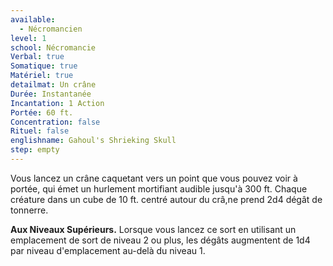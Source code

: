 ```yaml
---
available:
  - Nécromancien
level: 1
school: Nécromancie
Verbal: true
Somatique: true
Matériel: true
detailmat: Un crâne
Durée: Instantanée
Incantation: 1 Action
Portée: 60 ft.
Concentration: false
Rituel: false
englishname: Gahoul's Shrieking Skull
step: empty
---
```

Vous lancez un crâne caquetant vers un point que vous pouvez voir à portée, qui émet un hurlement mortifiant audible jusqu'à 300 ft. Chaque créature dans un cube de 10 ft. centré autour du crâ,ne prend 2d4 dégât de tonnerre.

__Aux Niveaux Supérieurs.__ Lorsque vous lancez ce sort en utilisant un emplacement de sort de niveau 2 ou plus, les dégâts augmentent de 1d4 par niveau d'emplacement au-delà du niveau 1.